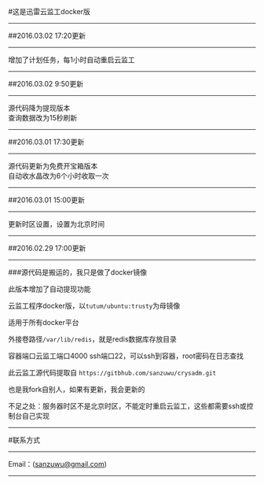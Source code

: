 #这是迅雷云监工docker版
***
##2016.03.02 17:20更新
***
增加了计划任务，每1小时自动重启云监工
***
##2016.03.02 9:50更新
***
源代码降为提现版本<br >
查询数据改为15秒刷新<br >
***
##2016.03.01 17:30更新
***
源代码更新为免费开宝箱版本<br >
自动收水晶改为6个小时收取一次<br >
***
##2016.03.01 15:00更新
*********
更新时区设置，设置为北京时间<br >
***
##2016.02.29 17:00更新
***

###源代码是搬运的，我只是做了docker镜像<br >

此版本增加了自动提现功能<br >

云监工程序docker版，以`tutum/ubuntu:trusty`为母镜像<br >

适用于所有docker平台<br >

外接卷路径`/var/lib/redis`，就是redis数据库存放目录<br >

容器端口云监工端口4000 ssh端口22，可以ssh到容器，root密码在日志查找<br >

此云监工源代码提取自 `https://gitbhub.com/sanzuwu/crysadm.git`<br >

也是我fork自别人，如果有更新，我会更新的<br >

不足之处：服务器时区不是北京时区，不能定时重启云监工，这些都需要ssh或控制台自己实现<br >
***
#联系方式
***
Email：(sanzuwu@gmail.com)
***